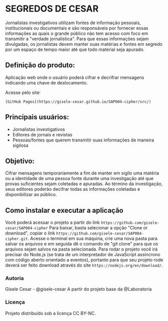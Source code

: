 # SEGREDOS DE CESAR

Jornalistas investigativos utilizam fontes de informação pessoais, institucionais ou documentais e são responsáveis por fornecer essas informações as quais o grande público não tem acesso com foco em transmitir a "verdade jornalística". 
Para que essas informações sejam divulgadas, os jornalistas devem manter suas matérias e fontes em segredo por um espaço de tempo maior até que todo material seja apurado.

## Definição do produto:

Aplicação web onde o usuário poderá cifrar e decrifrar mensagens indicando uma chave de deslocamento.

Acesse pelo site:

`[GitHub Pages](https://gisele-cesar.github.io/SAP004-cipher/src/)`

## Principais usuários:

* Jornalistas investigativos
* Editores de jornais e revistas
* Pessoas/fontes que querem transmitir suas informações de maneira sigilosa

## Objetivo:

Cifrar mensagens temporariamente a fim de manter em sigilo uma matéria ou a identidade de uma pessoa fonte durante uma investigação até que provas suficientes sejam coletadas e apuradas.
Ao término da investigação, seus editores poderão decifrar todas as informações coletadas e disponibilizar ao público.

## Como instalar e executar a aplicação

Você poderá acessar o projeto a partir do link `https://github.com/gisele-cesar/SAP004-cipher`
Para baixar, basta selecionar a opção "Clone or download", copiar o link `https://github.com/gisele-cesar/SAP004-cipher.git`. Acesse o terminal em sua máquina, crie uma nova pasta para salvar os arquivos e em seguida dê o comando de "git clone" para que os arquivos sejam salvos na pasta selecionada.
Para rodar o projeto você irá precisar do Node.js (se trata de um interpretador de JavaScript assíncrono com código aberto orientado a eventos), portanto para que seu projeto rode deverá ser feito download através do site `https://nodejs.org/en/download/`.

### Autoria

Gisele Cesar - @gisele-cesar
A partir do projeto base da @Laboratoria

### Licença

Projeto distribuído sob a licença CC BY-NC.